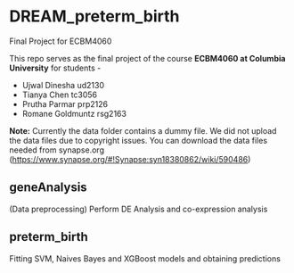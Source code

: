 # DREAM_preterm_birth
Final Project for ECBM4060

This repo serves as the final project of the course **ECBM4060 at Columbia University** for students - 

- Ujwal Dinesha ud2130
- Tianya Chen tc3056
- Prutha Parmar prp2126
- Romane Goldmuntz rsg2163

**Note:** Currently the data folder contains a dummy file. We did not upload the data files due to copyright issues. You can download the data files needed from synapse.org (https://www.synapse.org/#!Synapse:syn18380862/wiki/590486)

## geneAnalysis

(Data preprocessing)
Perform DE Analysis and co-expression analysis

## preterm_birth

Fitting SVM, Naives Bayes and XGBoost models and obtaining predictions
